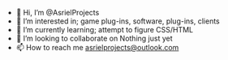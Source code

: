 - 👋 Hi, I’m @AsrielProjects
- 👀 I’m interested in; game plug-ins, software, plug-ins, clients 
- 🌱 I’m currently learning; attempt to figure CSS/HTML
- 💞️ I’m looking to collaborate on Nothing just yet
- 📫 How to reach me asrielprojects@outlook.com

<!---
AsrielProjects/AsrielProjects is a ✨ special ✨ repository because its `README.md` (this file) appears on your GitHub profile.
You can click the Preview link to take a look at your changes.
--->
